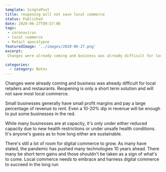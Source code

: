 ```yaml
---
template: SinglePost
title: reopening will not save local commerce
status: Published
date: 2020-06-27T09:57:00
tags:
 - coronavirus  
 - local commerce
 - Retail apocalypse
featuredImage: '../images/2020-06-27.png'
excerpt:
 Changes were already coming and business was already difficult for local retailers and restaurants. Reopening is only a short term solution and will not save most local commerce.

categories:
  - category: Notes
---
```

Changes were already coming and business was already difficult for local retailers and restaurants. Reopening is only a short term solution and will not save most local commerce.

Small businesses generally have small profit margins and pay a large percentage of revenue to rent. Even a 10-20% dip in revenue will be enough to put some businesses in the red.

While many businesses are at capacity, it's only under either reduced capacity due to new health restrictions or under unsafe health conditions. It's anyone's guess as to how long either are sustainable.

There's still a lot of room for digital commerce to grow. As many have stated, the pandemic has pushed many technologies 10 years ahead. There many be short term gains and those shouldn't be taken as a sign of what's to come. Local commerce needs to embrace and harness digital commerce to succeed in the long run
